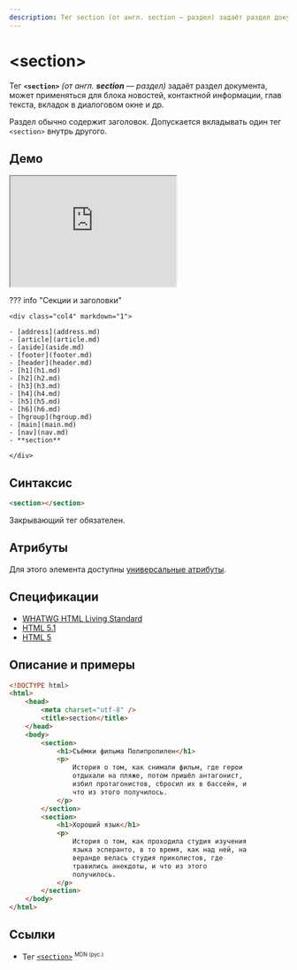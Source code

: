 ```yaml
---
description: Тег section (от англ. section — раздел) задаёт раздел документа, может применяться для блока новостей, контактной информации, глав текста, вкладок в диалоговом окне и др
---
```


# &lt;section&gt;

Тег **`<section>`** _(от англ. **section** — раздел)_ задаёт раздел документа, может применяться для блока новостей, контактной информации, глав текста, вкладок в диалоговом окне и др.

Раздел обычно содержит заголовок. Допускается вкладывать один тег `<section>` внутрь другого.

## Демо

<iframe class="interactive is-tabbed-standard-height" height="200" src="https://interactive-examples.mdn.mozilla.net/pages/tabbed/section.html" title="MDN Web Docs Interactive Example" loading="lazy" data-readystate="complete"></iframe>

??? info "Секции и заголовки"

    <div class="col4" markdown="1">

    - [address](address.md)
    - [article](article.md)
    - [aside](aside.md)
    - [footer](footer.md)
    - [header](header.md)
    - [h1](h1.md)
    - [h2](h2.md)
    - [h3](h3.md)
    - [h4](h4.md)
    - [h5](h5.md)
    - [h6](h6.md)
    - [hgroup](hgroup.md)
    - [main](main.md)
    - [nav](nav.md)
    - **section**

    </div>

## Синтаксис

```html
<section></section>
```

Закрывающий тег обязателен.

## Атрибуты

Для этого элемента доступны [универсальные атрибуты](uni-attr.md).

## Спецификации

-   [WHATWG HTML Living Standard](https://html.spec.whatwg.org/multipage/sections.html#the-section-element)
-   [HTML 5.1](http://www.w3.org/html/wg/drafts/html/master/sections.html#the-section-element)
-   [HTML 5](http://www.w3.org/TR/html5/sections.html#the-section-element)

## Описание и примеры

```html
<!DOCTYPE html>
<html>
    <head>
        <meta charset="utf-8" />
        <title>section</title>
    </head>
    <body>
        <section>
            <h1>Съёмки фильма Полипропилен</h1>
            <p>
                История о том, как снимали фильм, где герои
                отдыхали на пляже, потом пришёл антагонист,
                избил протагонистов, сбросил их в бассейн, и
                что из этого получилось.
            </p>
        </section>
        <section>
            <h1>Хороший язык</h1>
            <p>
                История о том, как проходила студия изучения
                языка эсперанто, в то время, как над ней, на
                веранде велась студия приколистов, где
                травились анекдоты, и что из этого
                получилось.
            </p>
        </section>
    </body>
</html>
```

## Ссылки

-   Тег [`<section>`](https://developer.mozilla.org/ru/docs/Web/HTML/Element/section) <sup><small>MDN (рус.)</small></sup>
